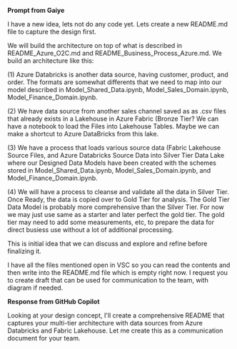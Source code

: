 **Prompt from Gaiye**

I have a new idea, lets not do any code yet. Lets create a new README.md file to capture the design first. 

We will build the architecture on top of what is described in README_Azure_O2C.md and README_Business_Process_Azure.md. We build an architecture like this: 

(1) Azure Databricks is another data source, having customer, product, and order. The formats are somewhat differents that we need to map into our model described in Model_Shared_Data.ipynb, Model_Sales_Domain.ipynb, Model_Finance_Domain.ipynb. 

(2) We have data source from another sales channel saved as as .csv files that already exists in a Lakehouse in Azure Fabric (Bronze Tier? We can have a notebook to load the Files into Lakehouse Tables. Maybe we can make a shortcut to Azure DataBricks from this lake. 

(3) We have a process that loads various source data (Fabric Lakehouse Source Files, and Azure Databricks Source Data into Silver Tier Data Lake where our Designed Data Models have been created with the schemes stored in Model_Shared_Data.ipynb, Model_Sales_Domain.ipynb, and Model_Finance_Domain.ipynb. 

(4) We will have a process to cleanse and validate all the data in Silver Tier. Once Ready, the data is copied over to Gold Tier for analysis. The Gold Tier Data Model is probably more comprehensive than the Silver Tier. For now we may just use same as a starter and later perfect the gold tier. The gold tier may need to add some measurements, etc, to prepare the data for direct busiess use without a lot of additional processing. 

This is initial idea that we can discuss and explore and refine before finalizing it. 

I have all the files mentioned open in VSC so you can read the contents and then write into the README.md file which is empty right now. I request you to create draft that can be used for communication to the team, with diagram if needed. 

**Response from GitHub Copilot** 

Looking at your design concept, I'll create a comprehensive README that captures your multi-tier architecture with data sources from Azure Databricks and Fabric Lakehouse. Let me create this as a communication document for your team.

